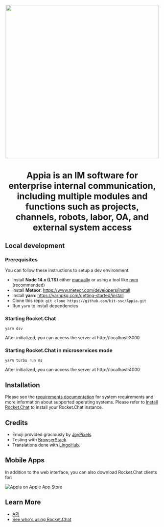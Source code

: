 <div align="center">
  <img src="https://github.com/bit-ssc/Appia/assets/15917128/66b43886-0427-4518-9740-6de93974801b" width="500" />
</div>

<h1 align="center">
  Appia is an IM software for enterprise internal communication, including multiple modules and functions such as projects, channels, robots, labor, OA, and external system access
</h1>


## Local development

### Prerequisites

You can follow these instructions to setup a dev environment:

- Install **Node 14.x (LTS)** either [manually](https://nodejs.org/dist/latest-v14.x/) or using a tool like [nvm](https://github.com/creationix/nvm) (recommended)
- Install **Meteor**: https://www.meteor.com/developers/install
- Install **yarn**: https://yarnpkg.com/getting-started/install
- Clone this repo: `git clone https://github.com/bit-ssc/Appia.git`
- Run `yarn` to install dependencies

### Starting Rocket.Chat

```
yarn dsv
```

After initialized, you can access the server at http://localhost:3000

### Starting Rocket.Chat in microservices mode

```
yarn turbo run ms
```

After initialized, you can access the server at http://localhost:4000

## Installation

Please see the [requirements documentation](https://docs.rocket.chat/deploy/installing-client-apps/minimum-requirements-for-using-rocket.chat) for system requirements and more information about supported operating systems.
Please refer to [Install Rocket.Chat](https://rocket.chat/install) to install your Rocket.Chat instance.


## Credits

- Emoji provided graciously by [JoyPixels](https://www.joypixels.com).
- Testing with [BrowserStack](https://www.browserstack.com).
- Translations done with [LingoHub](https://lingohub.com).

## Mobile Apps

In addition to the web interface, you can also download Rocket.Chat clients for:

[![Appia on Apple App Store](https://user-images.githubusercontent.com/551004/29770691-a2082ff4-8bc6-11e7-89a6-964cd405ea8e.png)](https://apps.apple.com/us/app/appia/id1630882554?l=zh-Hans-CN)

## Learn More

- [API](https://developer.rocket.chat/reference/api)
- [See who's using Rocket.Chat](https://rocket.chat/customer-stories)


